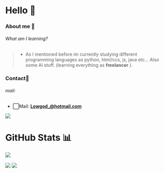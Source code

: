 # Hello 👋 

### About me 🚀
###### What am I learning?
> * As I mentioned before im currently studying different programming languages as python, html/ccs, js, java etc... Also some AI stuff. (learning everything as  **freelancer** *)*.

### Contact📲
###### mail:
* ⬜️Mail: **Lowgod_@hotmail.com**
<a href="https://starlabrpl.tk" target="_BLANK">
  <img src="https://discord.c99.nl/widget/theme-1/814476198733152266.png">
</a>


# GitHub Stats 📊
![](https://komarev.com/ghpvc/?username=lowg0d&color=blue)

<img align="center" src="https://github-readme-stats.vercel.app/api?username=lowg0d&count_private=true&show_icons=true&show_owner=true&border_color=fffff&bg_color=0a0c10"> <img align="center" src="https://github-readme-stats.vercel.app/api/top-langs/?username=lowg0d&show_icons&theme=radical&show_owner=true&border_color=fffff&bg_color=0a0c10&theme=synthwave">
